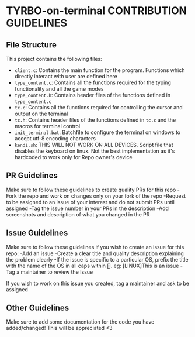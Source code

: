 # TYRBO-on-terminal CONTRIBUTION GUIDELINES

## File Structure
This project contains the following files:
  - `client.c`: Contains the main function for the program. Functions which directly interact with user are defined here
  - `type_content.c`: Contains all the functions required for the typing functionality and all the game modes
  - `type_content.h`: Contains header files of the functions defined in `type_content.c`
  - `tc.c`: Contains all the functions required for controlling the cursor and output on the terminal
  - `tc.h`: Contains header files of the functions defined in `tc.c` and the macros for terminal control
  - `init_terminal.bat`: Batchfile to configure the terminal on windows to accept utf-8 encoding characters
  - `kendi.sh`: THIS WILL NOT WORK ON ALL DEVICES. Script file that disables the keyboard on linux. Not the best implementation as it's hardcoded to work only for Repo owner's device


## PR Guidelines
Make sure to follow these guidelines to create quality PRs for this repo
  -Fork the repo and work on changes only on your fork of the repo
  -Request to be assigned to an issue of your interest and do not submit PRs until assigned
  -Tag the issue number in your PRs in the description
  -Add screenshots and description of what you changed in the PR

## Issue Guidelines
Make sure to follow these guidelines if you wish to create an issue for this repo:
  -Add an issue 
  -Create a clear title and quality description explaining the problem clearly
  -If the issue is specific to a particular OS, prefix the title with the name of the OS in all caps within []. eg: [LINUX]This is an issue
  -Tag a maintainer to review the Issue

If you wish to work on this issue you created, tag a maintainer and ask to be assigned

## Other Guidelines
Make sure to add some documentation for the code you have added/changed! This will be appreciated <3
